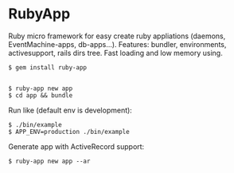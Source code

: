 RubyApp
=======

Ruby micro framework for easy create ruby appliations (daemons, EventMachine-apps, db-apps...).
Features: bundler, environments, activesupport, rails dirs tree. Fast loading and low memory using.

    $ gem install ruby-app


    $ ruby-app new app
    $ cd app && bundle
    
Run like (default env is development): 

    $ ./bin/example
    $ APP_ENV=production ./bin/example


Generate app with ActiveRecord support:

    $ ruby-app new app --ar
    
